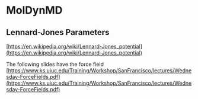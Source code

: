 # MolDynMD

## Lennard-Jones Parameters

[https://en.wikipedia.org/wiki/Lennard-Jones_potential](https://en.wikipedia.org/wiki/Lennard-Jones_potential)

The following slides have the force field
[https://www.ks.uiuc.edu/Training/Workshop/SanFrancisco/lectures/Wednesday-ForceFields.pdf](https://www.ks.uiuc.edu/Training/Workshop/SanFrancisco/lectures/Wednesday-ForceFields.pdf)
